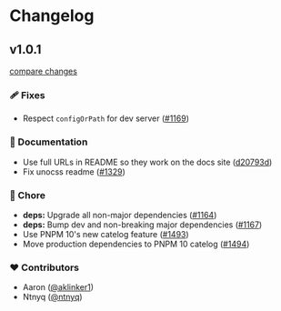 # Changelog

## v1.0.1

[compare changes](https://github.com/wxt-dev/wxt/compare/unocss-v1.0.0...unocss-v1.0.1)

### 🩹 Fixes

- Respect `configOrPath` for dev server ([#1169](https://github.com/wxt-dev/wxt/pull/1169))

### 📖 Documentation

- Use full URLs in README so they work on the docs site ([d20793d](https://github.com/wxt-dev/wxt/commit/d20793d))
- Fix unocss readme ([#1329](https://github.com/wxt-dev/wxt/pull/1329))

### 🏡 Chore

- **deps:** Upgrade all non-major dependencies ([#1164](https://github.com/wxt-dev/wxt/pull/1164))
- **deps:** Bump dev and non-breaking major dependencies ([#1167](https://github.com/wxt-dev/wxt/pull/1167))
- Use PNPM 10's new catelog feature ([#1493](https://github.com/wxt-dev/wxt/pull/1493))
- Move production dependencies to PNPM 10 catelog ([#1494](https://github.com/wxt-dev/wxt/pull/1494))

### ❤️ Contributors

- Aaron ([@aklinker1](http://github.com/aklinker1))
- Ntnyq ([@ntnyq](http://github.com/ntnyq))